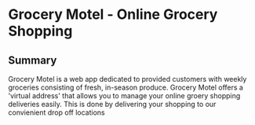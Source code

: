 # Grocery Motel - Online Grocery Shopping

## Summary
Grocery Motel is a web app dedicated to provided customers with weekly groceries consisting of fresh, in-season produce.
Grocery Motel offers a 'virtual address' that allows you to manage your online groery shopping deliveries easily.
This is done by delivering your shopping to our convienient drop off locations